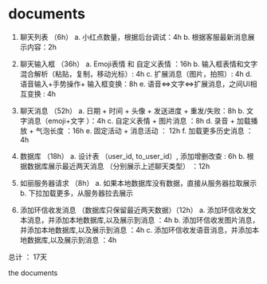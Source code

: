 # documents

1. 聊天列表 （6h）
 a. 小红点数量，根据后台调试：4h
 b. 根据客服最新消息展示内容：2h

2. 聊天输入框 （36h）
 a. Emoji表情 和 自定义表情 ：16h
 b. 输入框表情和文字混合解析（粘贴，复制，移动光标）: 4h
 c. 扩展消息（图片，拍照）: 4h
 d. 语音输入+手势操作+ 输入框变换：8h
 e. 语音<=>文字<=>扩展消息，之间UI相互变换 : 4h

3. 聊天消息 （52h）
  a. 日期 + 时间 + 头像 + 发送进度 + 重发/失败：8h
  b. 文字消息（emoji+文字 ）：4h
  c. 自定义表情 + 图片消息 ：8h
  d. 录音 + 加载播放 + 气泡长度 ：16h
  e. 固定活动 + 消息活动 ： 12h
  f. 加载更多历史消息 ： 4h
  
4. 数据库 （18h）
  a. 设计表 （user_id, to_user_id）, 添加增删改查 : 6h
  b. 根据数据库展示最近两天消息 （分别展示上述聊天类型） ：12h
  
5. 如丽服务器请求 （8h）
   a. 如果本地数据库没有数据，直接从服务器拉取展示
   b. 下拉加载更多，从服务器拉去展示
   
6. 添加环信收发消息 （数据库只保留最近两天数据）（12h）
   a. 添加环信收发文本消息，并添加本地数据库,以及展示到消息 ：4h
   b. 添加环信收发图片消息，并添加本地数据库,以及展示到消息 ：4h
   c. 添加环信收发语音消息，并添加本地数据库,以及展示到消息 ：4h
   
总计 ： 17天
   

the documents 
